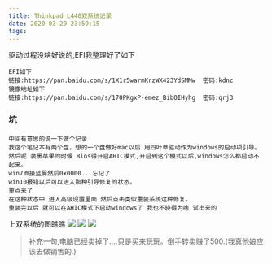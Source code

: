 ```yaml
---
title: Thinkpad L440双系统记录
date: 2020-03-29 23:59:15
tags:
---
```


驱动过程没啥好说的,EFI我整理好了如下
```
EFI如下
链接:https://pan.baidu.com/s/1X1r5warmKrzWX423YdSMMw  密码:kdnc
镜像地址如下
链接:https://pan.baidu.com/s/170PKgxP-emez_BibOIHyhg  密码:qrj3
```
### 坑
```
中间有意思的说一下做个记录
我这个笔记本有两个盘，想的一个盘做好mac以后 用四叶草驱动作为windows的启动项引导。
然后呢 装黑苹果的时候 Bios得开启AHIC模式,开启到这个模式以后,windows怎么都启动不起来。
win7直接蓝屏然后0x0000...忘记了 
win10报错以后可以进入那种引导修复的状态。
重点来了
在这种状态中 进入高级设置里面 然后点击类似重装系统这种修复。
重装完以后 就可以在AHIC模式下启动windows了 我也不晓得为啥 试出来的
```
上双系统的图瞧瞧
![](/img/newimg/00831rSTgy1gdb90jbqawj31400u0di5.jpg)
![](/img/newimg/00831rSTgy1gdb91goay0j31hb0tz7wi.jpg)
![](/img/newimg/00831rSTgy1gdb91q3qc3j31hc0u0hdt.jpg)

> 补充一句,电脑已经卖掉了....只是买来玩玩。倒手转卖赚了500.(我真他娘应该去做销售的.)